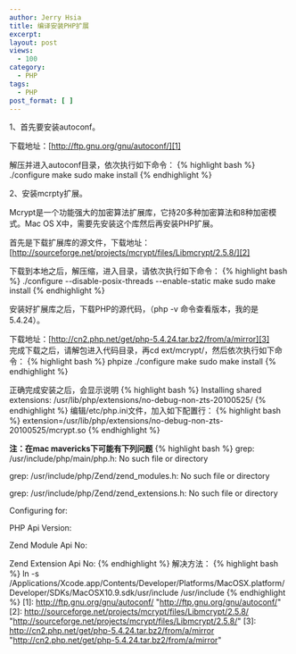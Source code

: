 ```yaml
---
author: Jerry Hsia
title: 编译安装PHP扩展
excerpt:
layout: post
views:
  - 100
category:
  - PHP
tags:
  - PHP
post_format: [ ]
---
```

1、首先要安装autoconf。

下载地址：[http://ftp.gnu.org/gnu/autoconf/][1]

解压并进入autoconf目录，依次执行如下命令：
{% highlight bash %}
./configure
make
sudo make install
{% endhighlight %}

2、安装mcrpty扩展。

Mcrypt是一个功能强大的加密算法扩展库，它持20多种加密算法和8种加密模式。Mac OS X中，需要先安装这个库然后再安装PHP扩展。

首先是下载扩展库的源文件，下载地址：[http://sourceforge.net/projects/mcrypt/files/Libmcrypt/2.5.8/][2]

下载到本地之后，解压缩，进入目录，请依次执行如下命令：
{% highlight bash %}
./configure --disable-posix-threads --enable-static
make
sudo make install
{% endhighlight %}

安装好扩展库之后，下载PHP的源代码，（php -v 命令查看版本，我的是5.4.24）。

下载地址：[http://cn2.php.net/get/php-5.4.24.tar.bz2/from/a/mirror][3]  
完成下载之后，请解包进入代码目录，再cd ext/mcrypt/，然后依次执行如下命令：
{% highlight bash %}
phpize
./configure
make
sudo make install
{% endhighlight %}

正确完成安装之后，会显示说明
{% highlight bash %}
Installing shared extensions:     /usr/lib/php/extensions/no-debug-non-zts-20100525/
{% endhighlight %}
编辑/etc/php.ini文件，加入如下配置行：
{% highlight bash %}
extension=/usr/lib/php/extensions/no-debug-non-zts-20100525/mcrypt.so
{% endhighlight %}
 

**注：在mac mavericks下可能有下列问题**
{% highlight bash %}
grep: /usr/include/php/main/php.h: No such file or directory

grep: /usr/include/php/Zend/zend_modules.h: No such file or directory

grep: /usr/include/php/Zend/zend_extensions.h: No such file or directory

Configuring for:

PHP Api Version:

Zend Module Api No:

Zend Extension Api No:
{% endhighlight %}
解决方法：
{% highlight bash %}
ln -s /Applications/Xcode.app/Contents/Developer/Platforms/MacOSX.platform/Developer/SDKs/MacOSX10.9.sdk/usr/include /usr/include
{% endhighlight %}
 [1]: http://ftp.gnu.org/gnu/autoconf/ "http://ftp.gnu.org/gnu/autoconf/"
 [2]: http://sourceforge.net/projects/mcrypt/files/Libmcrypt/2.5.8/ "http://sourceforge.net/projects/mcrypt/files/Libmcrypt/2.5.8/"
 [3]: http://cn2.php.net/get/php-5.4.24.tar.bz2/from/a/mirror "http://cn2.php.net/get/php-5.4.24.tar.bz2/from/a/mirror"

